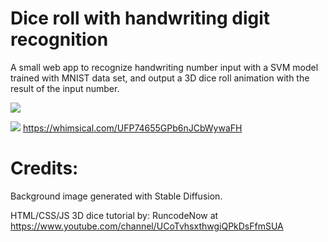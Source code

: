 # Dice roll with handwriting digit recognition 

A small web app to recognize handwriting number input with a SVM model trained with MNIST data set, and output a 3D dice roll animation with the result of the input number.

![](https://github.com/Chrismicrowave/number-guess/blob/main/demo.gif)

![](https://github.com/Chrismicrowave/number-guess/blob/main/app%20flow.png)
https://whimsical.com/UFP74655GPb6nJCbWywaFH


# Credits:
Background image generated with Stable Diffusion.

HTML/CSS/JS 3D dice tutorial by: RuncodeNow at https://www.youtube.com/channel/UCoTvhsxthwgiQPkDsFfmSUA
